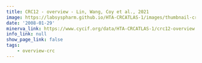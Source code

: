 ```yaml
---
title: CRC12 - overview - Lin, Wang, Coy et al., 2021
image: https://labsyspharm.github.io/HTA-CRCATLAS-1/images/thumbnail-crc12-overview.jpg
date: '2008-01-29'
minerva_link: https://www.cycif.org/data/HTA-CRCATLAS-1/crc12-overview
info_link: null
show_page_link: false
tags:
    - overview-crc
---
```


